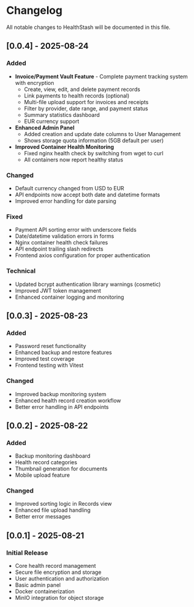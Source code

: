# Changelog

All notable changes to HealthStash will be documented in this file.

## [0.0.4] - 2025-08-24

### Added
- **Invoice/Payment Vault Feature** - Complete payment tracking system with encryption
  - Create, view, edit, and delete payment records
  - Link payments to health records (optional)
  - Multi-file upload support for invoices and receipts
  - Filter by provider, date range, and payment status
  - Summary statistics dashboard
  - EUR currency support
- **Enhanced Admin Panel**
  - Added creation and update date columns to User Management
  - Shows storage quota information (5GB default per user)
- **Improved Container Health Monitoring**
  - Fixed nginx health check by switching from wget to curl
  - All containers now report healthy status

### Changed
- Default currency changed from USD to EUR
- API endpoints now accept both date and datetime formats
- Improved error handling for date parsing

### Fixed
- Payment API sorting error with underscore fields
- Date/datetime validation errors in forms
- Nginx container health check failures
- API endpoint trailing slash redirects
- Frontend axios configuration for proper authentication

### Technical
- Updated bcrypt authentication library warnings (cosmetic)
- Improved JWT token management
- Enhanced container logging and monitoring

## [0.0.3] - 2025-08-23

### Added
- Password reset functionality
- Enhanced backup and restore features
- Improved test coverage
- Frontend testing with Vitest

### Changed
- Improved backup monitoring system
- Enhanced health record creation workflow
- Better error handling in API endpoints

## [0.0.2] - 2025-08-22

### Added
- Backup monitoring dashboard
- Health record categories
- Thumbnail generation for documents
- Mobile upload feature

### Changed
- Improved sorting logic in Records view
- Enhanced file upload handling
- Better error messages

## [0.0.1] - 2025-08-21

### Initial Release
- Core health record management
- Secure file encryption and storage
- User authentication and authorization
- Basic admin panel
- Docker containerization
- MinIO integration for object storage